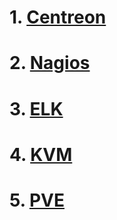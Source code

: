 # 1. [Centreon](Centreon/readme.md)
# 2. [Nagios](Nagios/readme.md)
# 3. [ELK](ELK/readme.md)
# 4. [KVM](KVM/readme.md)
# 5. [PVE](PVE/readme.md)